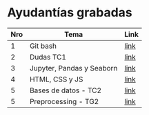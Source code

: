 # Ayudantías grabadas

| Nro | Tema | Link |
| ------------- | ------------- | ------------- |
| 1 | Git bash | [link](https://drive.google.com/file/d/1dgK1Ca2sxh2EyvGvrsjqnQ_ykxYi9hJp/view?usp=sharing) |
| 2 | Dudas TC1 | [link](https://drive.google.com/file/d/1A2NWrknjgfQ0hUJ-5aijFnvu08E8sH9O/view?usp=sharing) |
| 3 | Jupyter, Pandas y Seaborn | [link](https://drive.google.com/file/d/1sJdTcrlfogmdEFg0ciQr1rXRNJv7g4u7/view?usp=sharing) |
| 4 | HTML, CSS y JS | [link](https://drive.google.com/file/d/1Fc5_7OVW6qdCOkXDnl0z-c7WZ_--goCt/view?usp=sharing) |
| 5 | Bases de datos - TC2 | [link](https://drive.google.com/file/d/1f58hLKhf9mydlwlwW8zlYIkiDf7GQi3b/view?usp=sharing) |
| 5 | Preprocessing - TG2 | [link](https://drive.google.com/file/d/1skWghRKKkfo2uwttBkDiHVtixP2fh92j/view?usp=sharing) |
